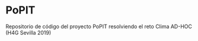 # PoPIT
Repositorio de código del proyecto PoPIT resolviendo el reto Clima AD-HOC (H4G Sevilla 2019)
